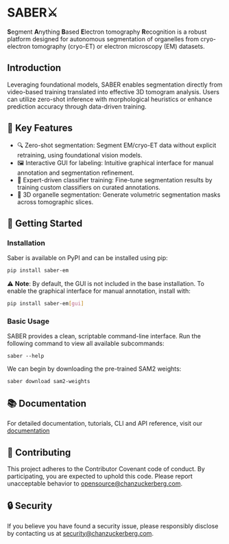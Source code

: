 # SABER⚔️
**S**egment **A**nything **B**ased **E**lectron tomography **R**ecognition is a robust platform designed for autonomous segmentation of organelles from cryo-electron tomography (cryo-ET) or electron microscopy (EM) datasets. 

## Introduction
Leveraging foundational models, SABER enables segmentation directly from video-based training translated into effective 3D tomogram analysis. Users can utilize zero-shot inference with morphological heuristics or enhance prediction accuracy through data-driven training.

## 💫 Key Features
* 🔍 Zero-shot segmentation: Segment EM/cryo-ET data without explicit retraining, using foundational vision models.
* 🖼️ Interactive GUI for labeling: Intuitive graphical interface for manual annotation and segmentation refinement.
* 🧠 Expert-driven classifier training: Fine-tune segmentation results by training custom classifiers on curated annotations.
* 🧊 3D organelle segmentation: Generate volumetric segmentation masks across tomographic slices.

## 🚀 Getting Started

### Installation

Saber is available on PyPI and can be installed using pip:
```bash
pip install saber-em
```

⚠️ **Note**: By default, the GUI is not included in the base installation.
To enable the graphical interface for manual annotation, install with:
```bash
pip install saber-em[gui]
```

### Basic Usage
SABER provides a clean, scriptable command-line interface. Run the following command to view all available subcommands:
```
saber --help
```
We can begin by downloading the pre-trained SAM2 weights:
```
saber download sam2-weights
```

## 📚 Documentation

For detailed documentation, tutorials, CLI and API reference, visit our [documentation](https://czi-ai.github.io/saber/)


## 🤝 Contributing

This project adheres to the Contributor Covenant code of conduct. By participating, you are expected to uphold this code. Please report unacceptable behavior to opensource@chanzuckerberg.com.

## 🔒 Security

If you believe you have found a security issue, please responsibly disclose by contacting us at security@chanzuckerberg.com.